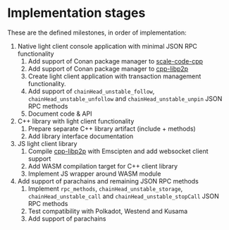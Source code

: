 # Implementation stages

These are the defined milestones, in order of implementation:

1. Native light client console application with minimal JSON RPC functionality
    1. Add support of Conan package manager to [scale-code-cpp](https://github.com/soramitsu/scale-codec-cpp)
    2. Add support of Conan package manager to [cpp-libp2p](https://github.com/libp2p/cpp-libp2p)
    3. Create light client application with transaction management functionality.
    4. Add support of `chainHead_unstable_follow`, `chainHead_unstable_unfollow` and `chainHead_unstable_unpin` JSON RPC methods
    5. Document code & API
2. C++ library with light client functionality
    1. Prepare separate C++ library artifact (include + methods)
    2. Add library interface documentation
3. JS light client library
    1. Compile  [cpp-libp2p](https://github.com/libp2p/cpp-libp2p) with Emscipten and add websocket client support
    2. Add WASM compilation target for C++ client library
    3. Implement JS wrapper around WASM module
4. Add support of parachains and remaining JSON RPC methods
    1. Implement `rpc_methods`, `chainHead_unstable_storage`, `chainHead_unstable_call` and `chainHead_unstable_stopCall` JSON RPC methods
    2. Test compatibility with Polkadot, Westend and Kusama
    3. Add support of parachains

